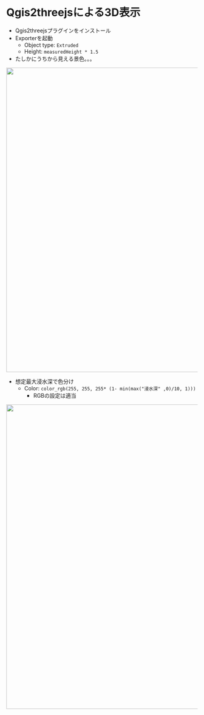 # Qgis2threejsによる3D表示
- Qgis2threejsプラグインをインストール
- Exporterを起動
  - Object type: ```Extruded```
  - Height: ```measuredHeight * 1.5```
- たしかにうちから見える景色。。。
<img src="https://user-images.githubusercontent.com/34636490/122405678-3500a200-cfbb-11eb-953a-27c46b5052ca.png" width=800/>

- 想定最大浸水深で色分け
  - Color: ```color_rgb(255, 255, 255* (1- min(max("浸水深" ,0)/10, 1)))```
    - RGBの設定は適当
<img src="https://user-images.githubusercontent.com/34636490/122628978-94ae9880-d0f4-11eb-9e7d-3fc40613691c.png" width=800/>
